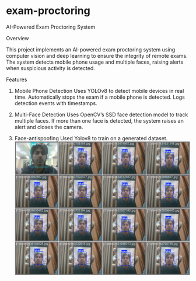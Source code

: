 # exam-proctoring

AI-Powered Exam Proctoring System

Overview

This project implements an AI-powered exam proctoring system using computer vision and deep learning to ensure the integrity of remote exams. The system detects mobile phone usage and multiple faces, raising alerts when suspicious activity is detected.

Features

1. Mobile Phone Detection
Uses YOLOv8 to detect mobile devices in real time.
Automatically stops the exam if a mobile phone is detected.
Logs detection events with timestamps.

2. Multi-Face Detection
Uses OpenCV’s SSD face detection model to track multiple faces.
If more than one face is detected, the system raises an alert and closes the camera.

3. Face-antispoofing
Used Yolov8 to train on a generated dataset.
![Results](face-antispoofing/val_batch0_labels.jpg) 

